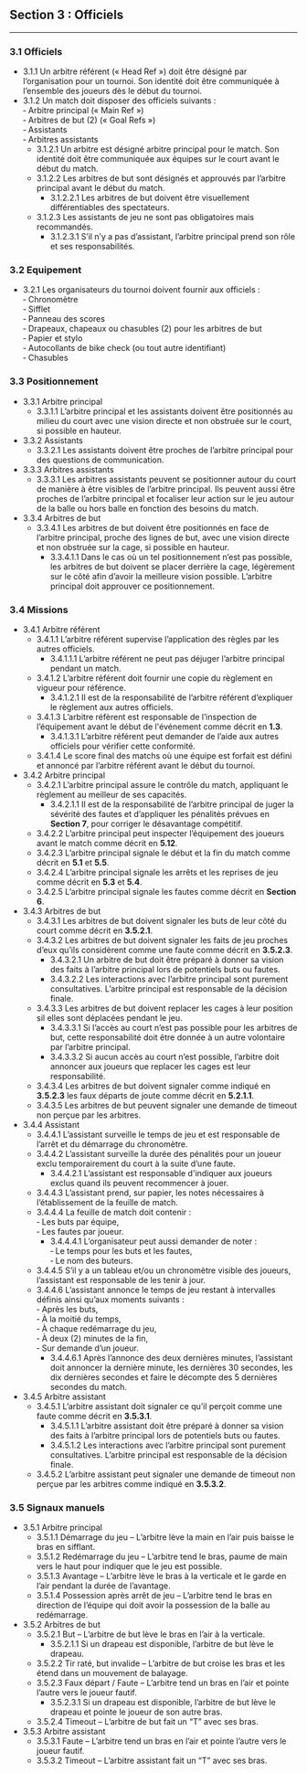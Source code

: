 ## Section 3 : Officiels

___

### 3.1 Officiels

- 3.1.1 Un arbitre référent (« Head Ref ») doit être désigné par l’organisation pour un tournoi. Son identité doit être communiquée à l’ensemble des joueurs dès le début du tournoi.
- 3.1.2 Un match doit disposer des officiels suivants :  
  ‐ Arbitre principal (« Main Ref »)  
  ‐ Arbitres de but (2) (« Goal Refs »)  
  ‐ Assistants  
  ‐ Arbitres assistants  
    - 3.1.2.1 Un arbitre est désigné arbitre principal pour le match. Son identité doit être communiquée aux équipes sur le court avant le début du match.
    - 3.1.2.2 Les arbitres de but sont désignés et approuvés par l’arbitre principal avant le début du match.
        - 3.1.2.2.1 Les arbitres de but doivent être visuellement différentiables des spectateurs.
    - 3.1.2.3 Les assistants de jeu ne sont pas obligatoires mais recommandés.
        - 3.1.2.3.1 S’il n’y a pas d’assistant, l’arbitre principal prend son rôle et ses responsabilités.

### 3.2 Equipement

- 3.2.1 Les organisateurs du tournoi doivent fournir aux officiels :  
  ‐ Chronomètre  
  ‐ Sifflet  
  ‐ Panneau des scores  
  ‐ Drapeaux, chapeaux ou chasubles (2) pour les arbitres de but  
  ‐ Papier et stylo  
  ‐ Autocollants de bike check (ou tout autre identifiant)  
  ‐ Chasubles 

### 3.3 Positionnement

- 3.3.1 Arbitre principal
    - 3.3.1.1 L’arbitre principal et les assistants doivent être positionnés au milieu du court avec une vision directe et non obstruée sur le court, si possible en hauteur.
- 3.3.2 Assistants
    - 3.3.2.1 Les assistants doivent être proches de l’arbitre principal pour des questions de communication.
- 3.3.3 Arbitres assistants 
    - 3.3.3.1 Les arbitres assistants peuvent se positionner autour du court de manière à être visibles de l’arbitre principal. Ils peuvent aussi être proches de l’arbitre principal et focaliser leur action sur le jeu autour de la balle ou hors balle en fonction des besoins du match.
- 3.3.4 Arbitres de but
    - 3.3.4.1 Les arbitres de but doivent être positionnés en face de l’arbitre principal, proche des lignes de but, avec une vision directe et non obstruée sur la cage, si possible en hauteur.
        - 3.3.4.1.1 Dans le cas où un tel positionnement n’est pas possible, les arbitres de but doivent se placer derrière la cage, légèrement sur le côté afin d’avoir la meilleure vision possible. L’arbitre principal doit approuver ce positionnement.

### 3.4 Missions

- 3.4.1 Arbitre référent
    - 3.4.1.1 L’arbitre référent supervise l’application des règles par les autres officiels.
        - 3.4.1.1.1 L’arbitre référent ne peut pas déjuger l’arbitre principal pendant un match.
    - 3.4.1.2 L’arbitre référent doit fournir une copie du règlement en vigueur pour référence.
        - 3.4.1.2.1 Il est de la responsabilité de l’arbitre référent d’expliquer le règlement aux autres officiels.
    - 3.4.1.3 L’arbitre réfèrent est responsable de l’inspection de l’équipement avant le début de l'événement comme décrit en __1.3__.
        - 3.4.1.3.1 L’arbitre référent peut demander de l’aide aux autres officiels pour vérifier cette conformité.
    - 3.4.1.4 Le score final des matchs où une équipe est forfait est défini et annoncé par l’arbitre référent avant le début du tournoi.
- 3.4.2 Arbitre principal
    - 3.4.2.1 L’arbitre principal assure le contrôle du match, appliquant le règlement au meilleur de ses capacités.
        - 3.4.2.1.1 Il est de la responsabilité de l’arbitre principal de juger la sévérité des fautes et d’appliquer les pénalités prévues en __Section 7__, pour corriger le désavantage compétitif.
    - 3.4.2.2 L’arbitre principal peut inspecter l’équipement des joueurs avant le match comme décrit en __5.12__.
    - 3.4.2.3 L’arbitre principal signale le début et la fin du match comme décrit en __5.1__ et __5.5__.
    - 3.4.2.4 L’arbitre principal signale les arrêts et les reprises de jeu comme décrit en __5.3__ et __5.4__.
    - 3.4.2.5 L’arbitre principal signale les fautes comme décrit en __Section 6__.
- 3.4.3 Arbitres de but 
    - 3.4.3.1 Les arbitres de but doivent signaler les buts de leur côté du court comme décrit en __3.5.2.1__.
    - 3.4.3.2 Les arbitres de but doivent signaler les faits de jeu proches d’eux qu’ils considèrent comme une faute comme décrit en __3.5.2.3__.
        - 3.4.3.2.1 Un arbitre de but doit être préparé à donner sa vision des faits à l’arbitre principal lors de potentiels buts ou fautes.
        - 3.4.3.2.2 Les interactions avec l’arbitre principal sont purement consultatives. L’arbitre principal est responsable de la décision finale.
    - 3.4.3.3 Les arbitres de but doivent replacer les cages à leur position sil elles sont déplacées pendant le jeu.
        - 3.4.3.3.1 Si l’accès au court n’est pas possible pour les arbitres de but, cette responsabilité doit être donnée à un autre volontaire par l’arbitre principal.
        - 3.4.3.3.2 Si aucun accès au court n’est possible, l’arbitre doit annoncer aux joueurs que replacer les cages est leur responsabilité.
    - 3.4.3.4 Les arbitres de but doivent signaler comme indiqué en __3.5.2.3__ les faux départs de joute comme décrit en __5.2.1.1__.
    - 3.4.3.5 Les arbitres de but peuvent signaler une demande de timeout non perçue par les arbitres.
- 3.4.4 Assistant
    - 3.4.4.1 L’assistant surveille le temps de jeu et est responsable de l’arrêt et du démarrage du chronomètre.
    - 3.4.4.2 L’assistant surveille la durée des pénalités pour un joueur exclu temporairement du court à la suite d’une faute.
        - 3.4.4.2.1 L’assistant est responsable d'indiquer aux joueurs exclus quand ils peuvent recommencer à jouer.
    - 3.4.4.3 L’assistant prend, sur papier, les notes nécessaires à l’établissement de la feuille de match.
    - 3.4.4.4 La feuille de match doit contenir :  
        ‐ Les buts par équipe,  
        ‐ Les fautes par joueur.
        - 3.4.4.4.1 L’organisateur peut aussi demander de noter :  
            ‐ Le temps pour les buts et les fautes,  
            ‐ Le nom des buteurs.    
    - 3.4.4.5 S’il y a un tableau et/ou un chronomètre visible des joueurs, l’assistant est responsable de les tenir à jour.
    - 3.4.4.6 L’assistant annonce le temps de jeu restant à intervalles définis ainsi qu’aux moments suivants :  
        ‐ Après les buts,  
        ‐ À la moitié du temps,  
        ‐ À chaque redémarrage du jeu,  
        ‐ À deux (2) minutes de la fin,  
        ‐ Sur demande d’un joueur.  
        - 3.4.4.6.1 Après l’annonce des deux dernières minutes, l’assistant doit annoncer la dernière minute, les dernières 30 secondes, les dix dernières secondes et faire le décompte des 5 dernières secondes du match.
- 3.4.5 Arbitre assistant
    - 3.4.5.1 L’arbitre assistant doit signaler ce qu’il perçoit comme une faute comme décrit en __3.5.3.1__.
        - 3.4.5.1.1 L’arbitre assistant doit être préparé à donner sa vision des faits à l’arbitre principal lors de potentiels buts ou fautes.
        - 3.4.5.1.2 Les interactions avec l’arbitre principal sont purement consultatives. L’arbitre principal est responsable de la décision finale.
    - 3.4.5.2 L’arbitre assistant peut signaler une demande de timeout non perçue par les arbitres comme indiqué en __3.5.3.2__.

### 3.5 Signaux manuels

- 3.5.1 Arbitre principal 
    - 3.5.1.1 Démarrage du jeu – L’arbitre lève la main en l’air puis baisse le bras en sifflant.
    - 3.5.1.2 Redémarrage du jeu – L’arbitre tend le bras, paume de main vers le haut pour indiquer que le jeu est possible.
    - 3.5.1.3 Avantage – L’arbitre lève le bras à la verticale et le garde en l’air pendant la durée de l’avantage.
    - 3.5.1.4 Possession après arrêt de jeu – L’arbitre tend le bras en direction de l’équipe qui doit avoir la possession de la balle au redémarrage.
- 3.5.2 Arbitres de but
    - 3.5.2.1 But – L’arbitre de but lève le bras en l’air à la verticale.
        - 3.5.2.1.1 Si un drapeau est disponible, l’arbitre de but lève le drapeau.
    - 3.5.2.2 Tir raté, but invalide – L’arbitre de but croise les bras et les étend dans un mouvement de balayage.
    - 3.5.2.3 Faux départ / Faute – L’arbitre tend un bras en l’air et pointe l’autre vers le joueur fautif.
        - 3.5.2.3.1 Si un drapeau est disponible, l’arbitre de but lève le drapeau et pointe le joueur de son autre bras.
    - 3.5.2.4 Timeout – L’arbitre de but fait un “T” avec ses bras.
- 3.5.3 Arbitre assistant
    - 3.5.3.1 Faute – L’arbitre tend un bras en l’air et pointe l’autre vers le joueur fautif.
    - 3.5.3.2 Timeout – L’arbitre assistant fait un “T” avec ses bras.
